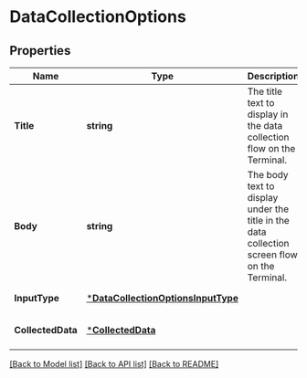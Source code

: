 # DataCollectionOptions

## Properties
Name | Type | Description | Notes
------------ | ------------- | ------------- | -------------
**Title** | **string** | The title text to display in the data collection flow on the Terminal. | [default to null]
**Body** | **string** | The body text to display under the title in the data collection screen flow on the Terminal. | [default to null]
**InputType** | [***DataCollectionOptionsInputType**](DataCollectionOptionsInputType.md) |  | [default to null]
**CollectedData** | [***CollectedData**](CollectedData.md) |  | [optional] [default to null]

[[Back to Model list]](../README.md#documentation-for-models) [[Back to API list]](../README.md#documentation-for-api-endpoints) [[Back to README]](../README.md)

